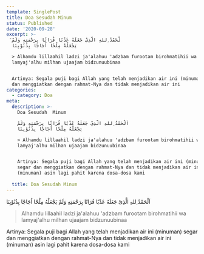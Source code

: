 ```yaml
---
template: SinglePost
title: Doa Sesudah Minum
status: Published
date: '2020-09-28'
excerpt: >-
  َلْحَمْدُ ِللهِ الَّذِىْ جَعَلَهُ عَذْبًا فُرَاتًا بِرَحْمَتِهِ وَلَمْ
  يَجْعَلْهُ مِلْحًا اُجَاجًا بِذُنُوْبِنَا

  > Alhamdu lillaahil ladzi ja'alahuu 'adzbam furootam birohmatihii wa
  lamyaj'alhu milhan ujaajam bidzunuubinaa


  Artinya: Segala puji bagi Allah yang telah menjadikan air ini (minuman) segar
  dan menggiatkan dengan rahmat-Nya dan tidak menjadikan air ini
categories:
  - category: Doa
meta:
  description: >-
    Doa Sesudah  Minum

    اَلْحَمْدُ ِللهِ الَّذِىْ جَعَلَهُ عَذْبًا فُرَاتًا بِرَحْمَتِهِ وَلَمْ
    يَجْعَلْهُ مِلْحًا اُجَاجًا بِذُنُوْبِنَا

    > Alhamdu lillaahil ladzi ja'alahuu 'adzbam furootam birohmatihii wa
    lamyaj'alhu milhan ujaajam bidzunuubinaa


    Artinya: Segala puji bagi Allah yang telah menjadikan air ini (minuman)
    segar dan menggiatkan dengan rahmat-Nya dan tidak menjadikan air ini
    (minuman) asin lagi pahit karena dosa-dosa kami
     
  title: Doa Sesudah Minum
---
```

اَلْحَمْدُ ِللهِ الَّذِىْ جَعَلَهُ عَذْبًا فُرَاتًا بِرَحْمَتِهِ وَلَمْ يَجْعَلْهُ مِلْحًا اُجَاجًا بِذُنُوْبِنَا
> Alhamdu lillaahil ladzi ja'alahuu 'adzbam furootam birohmatihii wa lamyaj'alhu milhan ujaajam bidzunuubinaa

Artinya: Segala puji bagi Allah yang telah menjadikan air ini (minuman) segar dan menggiatkan dengan rahmat-Nya dan tidak menjadikan air ini (minuman) asin lagi pahit karena dosa-dosa kami
 
